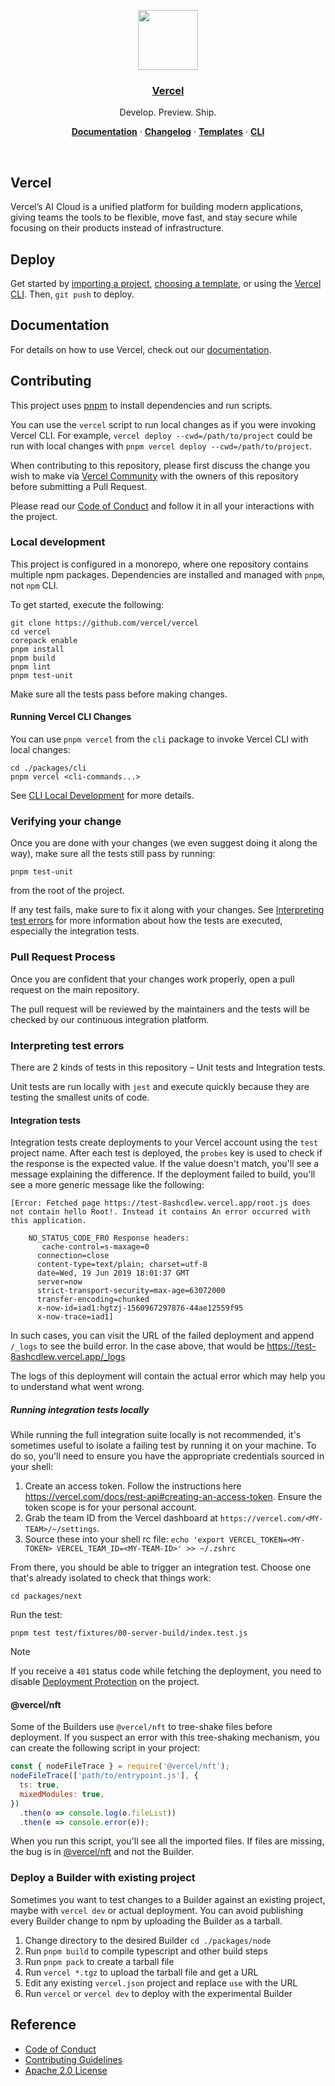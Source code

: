 <p align="center">
  <a href="https://vercel.com">
    <img src="https://assets.vercel.com/image/upload/v1588805858/repositories/vercel/logo.png" height="96">
    <h3 align="center">Vercel</h3>
  </a>
</p>

<p align="center">
  Develop. Preview. Ship.
</p>

<p align="center">
  <a href="https://vercel.com/docs"><strong>Documentation</strong></a> ·
  <a href="https://vercel.com/changelog"><strong>Changelog</strong></a> ·
  <a href="https://vercel.com/templates"><strong>Templates</strong></a> ·
  <a href="https://vercel.com/docs/cli"><strong>CLI</strong></a>
</p>
<br/>

## Vercel

Vercel’s AI Cloud is a unified platform for building modern applications, giving teams the tools to be flexible, move fast, and stay secure while focusing on their products instead of infrastructure.

## Deploy

Get started by [importing a project](https://vercel.com/new), [choosing a template](https://vercel.com/templates), or using the [Vercel CLI](https://vercel.com/docs/cli). Then, `git push` to deploy.

## Documentation

For details on how to use Vercel, check out our [documentation](https://vercel.com/docs).

## Contributing

This project uses [pnpm](https://pnpm.io/) to install dependencies and run scripts.

You can use the `vercel` script to run local changes as if you were invoking Vercel CLI. For example, `vercel deploy --cwd=/path/to/project` could be run with local changes with `pnpm vercel deploy --cwd=/path/to/project`.

When contributing to this repository, please first discuss the change you wish to make via [Vercel Community](https://community.vercel.com/tags/c/community/4/cli) with the owners of this repository before submitting a Pull Request.

Please read our [Code of Conduct](./.github/CODE_OF_CONDUCT.md) and follow it in all your interactions with the project.

### Local development

This project is configured in a monorepo, where one repository contains multiple npm packages. Dependencies are installed and managed with `pnpm`, not `npm` CLI.

To get started, execute the following:

```
git clone https://github.com/vercel/vercel
cd vercel
corepack enable
pnpm install
pnpm build
pnpm lint
pnpm test-unit
```

Make sure all the tests pass before making changes.

#### Running Vercel CLI Changes

You can use `pnpm vercel` from the `cli` package to invoke Vercel CLI with local changes:

```
cd ./packages/cli
pnpm vercel <cli-commands...>
```

See [CLI Local Development](../packages/cli#local-development) for more details.

### Verifying your change

Once you are done with your changes (we even suggest doing it along the way), make sure all the tests still pass by running:

```
pnpm test-unit
```

from the root of the project.

If any test fails, make sure to fix it along with your changes. See [Interpreting test errors](#Interpreting-test-errors) for more information about how the tests are executed, especially the integration tests.

### Pull Request Process

Once you are confident that your changes work properly, open a pull request on the main repository.

The pull request will be reviewed by the maintainers and the tests will be checked by our continuous integration platform.

### Interpreting test errors

There are 2 kinds of tests in this repository – Unit tests and Integration tests.

Unit tests are run locally with `jest` and execute quickly because they are testing the smallest units of code.

#### Integration tests

Integration tests create deployments to your Vercel account using the `test` project name. After each test is deployed, the `probes` key is used to check if the response is the expected value. If the value doesn't match, you'll see a message explaining the difference. If the deployment failed to build, you'll see a more generic message like the following:

```
[Error: Fetched page https://test-8ashcdlew.vercel.app/root.js does not contain hello Root!. Instead it contains An error occurred with this application.

    NO_STATUS_CODE_FRO Response headers:
       cache-control=s-maxage=0
      connection=close
      content-type=text/plain; charset=utf-8
      date=Wed, 19 Jun 2019 18:01:37 GMT
      server=now
      strict-transport-security=max-age=63072000
      transfer-encoding=chunked
      x-now-id=iad1:hgtzj-1560967297876-44ae12559f95
      x-now-trace=iad1]
```

In such cases, you can visit the URL of the failed deployment and append `/_logs` to see the build error. In the case above, that would be https://test-8ashcdlew.vercel.app/_logs

The logs of this deployment will contain the actual error which may help you to understand what went wrong.

##### Running integration tests locally

While running the full integration suite locally is not recommended, it's sometimes useful to isolate a failing test by running it on your machine. To do so, you'll need to ensure you have the appropriate credentials sourced in your shell:

1. Create an access token. Follow the instructions here https://vercel.com/docs/rest-api#creating-an-access-token. Ensure the token scope is for your personal
   account.
2. Grab the team ID from the Vercel dashboard at `https://vercel.com/<MY-TEAM>/~/settings`.
3. Source these into your shell rc file: `echo 'export VERCEL_TOKEN=<MY-TOKEN> VERCEL_TEAM_ID=<MY-TEAM-ID>' >> ~/.zshrc`

From there, you should be able to trigger an integration test. Choose one
that's already isolated to check that things work:

```
cd packages/next
```

Run the test:

```
pnpm test test/fixtures/00-server-build/index.test.js
```

> [!NOTE]
> If you receive a `401` status code while fetching the deployment, you need to disable [Deployment Protection](https://vercel.com/docs/security/deployment-protection) on the project.

#### @vercel/nft

Some of the Builders use `@vercel/nft` to tree-shake files before deployment. If you suspect an error with this tree-shaking mechanism, you can create the following script in your project:

```js
const { nodeFileTrace } = require('@vercel/nft');
nodeFileTrace(['path/to/entrypoint.js'], {
  ts: true,
  mixedModules: true,
})
  .then(o => console.log(o.fileList))
  .then(e => console.error(e));
```

When you run this script, you'll see all the imported files. If files are missing, the bug is in [@vercel/nft](https://github.com/vercel/nft) and not the Builder.

### Deploy a Builder with existing project

Sometimes you want to test changes to a Builder against an existing project, maybe with `vercel dev` or actual deployment. You can avoid publishing every Builder change to npm by uploading the Builder as a tarball.

1. Change directory to the desired Builder `cd ./packages/node`
2. Run `pnpm build` to compile typescript and other build steps
3. Run `pnpm pack` to create a tarball file
4. Run `vercel *.tgz` to upload the tarball file and get a URL
5. Edit any existing `vercel.json` project and replace `use` with the URL
6. Run `vercel` or `vercel dev` to deploy with the experimental Builder

## Reference

- [Code of Conduct](./.github/CODE_OF_CONDUCT.md)
- [Contributing Guidelines](./.github/CONTRIBUTING.md)
- [Apache 2.0 License](./LICENSE)

